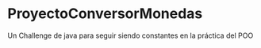 # ProyectoConversorMonedas
Un Challenge de java para seguir siendo constantes en la práctica del POO
